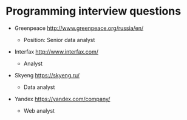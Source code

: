 # Programming interview questions

- Greenpeace http://www.greenpeace.org/russia/en/
    - Position: Senior data analyst

- Interfax http://www.interfax.com/
    - Analyst    

- Skyeng https://skyeng.ru/
    - Data analyst

- Yandex https://yandex.com/company/
    - Web analyst
